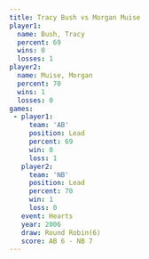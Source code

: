 ```yaml
---
title: Tracy Bush vs Morgan Muise
player1:             
  name: Bush, Tracy  
  percent: 69        
  wins: 0            
  losses: 1          
player2:             
  name: Muise, Morgan
  percent: 70        
  wins: 1            
  losses: 0          
games:
 - player1:        
     team: 'AB'    
     position: Lead
     percent: 69   
     win: 0        
     loss: 1       
   player2:        
     team: 'NB'    
     position: Lead
     percent: 70   
     win: 1        
     loss: 0       
   event: Hearts       
   year: 2006          
   draw: Round Robin(6)
   score: AB 6 - NB 7  
---
```

